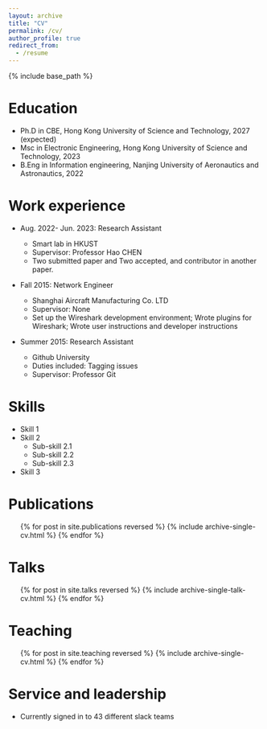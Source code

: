 ```yaml
---
layout: archive
title: "CV"
permalink: /cv/
author_profile: true
redirect_from:
  - /resume
---
```


{% include base_path %}

Education
======
* Ph.D in CBE, Hong Kong University of Science and Technology, 2027 (expected)
* Msc in Electronic Engineering, Hong Kong University of Science and Technology, 2023
* B.Eng in Information engineering, Nanjing University of Aeronautics and Astronautics, 2022

Work experience
======
* Aug. 2022- Jun. 2023: Research Assistant
  * Smart lab in HKUST
  * Supervisor: Professor Hao CHEN
  * Two submitted paper and Two accepted, and contributor in another paper.

* Fall 2015: Network Engineer
  * Shanghai Aircraft Manufacturing Co. LTD
  * Supervisor: None
  * Set up the Wireshark development environment; Wrote plugins for Wireshark; Wrote user instructions and developer instructions

* Summer 2015: Research Assistant
  * Github University
  * Duties included: Tagging issues
  * Supervisor: Professor Git
  
Skills
======
* Skill 1
* Skill 2
  * Sub-skill 2.1
  * Sub-skill 2.2
  * Sub-skill 2.3
* Skill 3

Publications
======
  <ul>{% for post in site.publications reversed %}
    {% include archive-single-cv.html %}
  {% endfor %}</ul>
  
Talks
======
  <ul>{% for post in site.talks reversed %}
    {% include archive-single-talk-cv.html  %}
  {% endfor %}</ul>
  
Teaching
======
  <ul>{% for post in site.teaching reversed %}
    {% include archive-single-cv.html %}
  {% endfor %}</ul>
  
Service and leadership
======
* Currently signed in to 43 different slack teams
